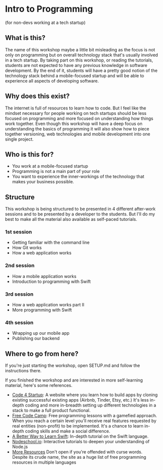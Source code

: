 # Intro to Programming
(for non-devs working at a tech startup)


## What is this?
The name of this workshop maybe a little bit misleading as the focus is not only on programming but on overall technology stack that's usually involved in a tech startup.
By taking part on this workshop, or reading the tutorials, students are not expected to have any previous knowledge in software development. By the end of it, students will have a pretty good notion of the technology stack behind a mobile-focused startup and will be able to experience all aspects of developing software.

## Why does this exist?
The internet is full of resources to learn how to code. But I feel like the mindset necessary for people working on tech startups should be less focused on programming and more focused on understanding how things work together. Even though this workshop will have a deep focus on understanding the basics of programming it will also show how to piece together versioning, web technologies and mobile development into one single project.

## Who is this for?
 - You work at a mobile-focused startup
 - Programming is not a main part of your role
 - You want to experience the inner-workings of the technology that makes your business possible.

## Structure
This workshop is being structured to be presented in 4 different after-work sessions and to be presented by a developer to the students. But I'll do my best to make all the material also available as self-paced tutorials.

### 1st session
 - Getting familiar with the command line
 - How Git works
 - How a web application works

### 2nd session
 - How a mobile application works
 - Introduction to programming with Swift

### 3rd session
 - How a web application works part II
 - More programming with Swift

### 4th session
 - Wrapping up our mobile app
 - Publishing our backend

## Where to go from here?
If you're just starting the workshop, open SETUP.md and follow the instructions there.

If you finished the workshop and are interested in more self-learning material, here's some references.

 - [Code 4 Startup](https://code4startup.com/): A website where you learn how to build apps by cloning existing successful existing apps (Airbnb, Tinder, Etsy, etc.) It's less in-depth coding and more in-breadth setting up different technologies in a stack to make a full product functional.
 - [Free Code Camp](http://www.freecodecamp.com/): Free programming lessons with a gamefied approach. When you reach a certain level you'll receive real features requested by real entities (non-profit) to be implemented. It's a chance to learn in-depth coding skills and make a social difference.
 - [A Better Way to Learn Swift](https://thinkster.io/a-better-way-to-learn-swift): In-depth tutorial on the Swift language.
 - [Nodeschool.io](http://nodeschool.io/): Interactive tutorials to deepen your understanding of Node.js
 - [More Resources](http://programming-motherfucker.com/become.html) Don't open if you're offended with curse words. Despite its crude name, the site as a huge list of free programming resources in multiple languages
